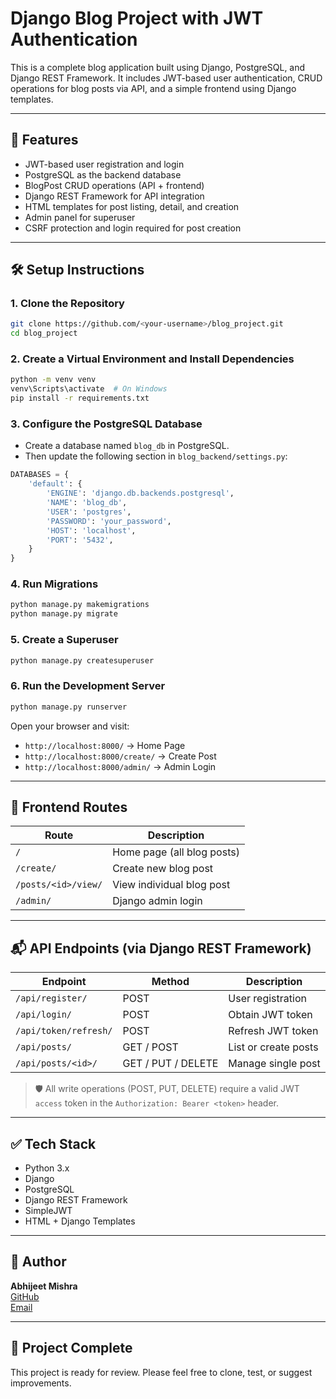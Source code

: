 ﻿# Django Blog Project with JWT Authentication

This is a complete blog application built using Django, PostgreSQL, and Django REST Framework. It includes JWT-based user authentication, CRUD operations for blog posts via API, and a simple frontend using Django templates.

---

## 🚀 Features

- JWT-based user registration and login
- PostgreSQL as the backend database
- BlogPost CRUD operations (API + frontend)
- Django REST Framework for API integration
- HTML templates for post listing, detail, and creation
- Admin panel for superuser
- CSRF protection and login required for post creation

---

## 🛠️ Setup Instructions

### 1. Clone the Repository

```bash
git clone https://github.com/<your-username>/blog_project.git
cd blog_project
```

### 2. Create a Virtual Environment and Install Dependencies

```bash
python -m venv venv
venv\Scripts\activate  # On Windows
pip install -r requirements.txt
```

### 3. Configure the PostgreSQL Database

- Create a database named `blog_db` in PostgreSQL.
- Then update the following section in `blog_backend/settings.py`:

```python
DATABASES = {
    'default': {
        'ENGINE': 'django.db.backends.postgresql',
        'NAME': 'blog_db',
        'USER': 'postgres',
        'PASSWORD': 'your_password',
        'HOST': 'localhost',
        'PORT': '5432',
    }
}
```

### 4. Run Migrations

```bash
python manage.py makemigrations
python manage.py migrate
```

### 5. Create a Superuser

```bash
python manage.py createsuperuser
```

### 6. Run the Development Server

```bash
python manage.py runserver
```

Open your browser and visit:

- `http://localhost:8000/` → Home Page
- `http://localhost:8000/create/` → Create Post
- `http://localhost:8000/admin/` → Admin Login

---

## 🔗 Frontend Routes

| Route                     | Description                   |
|---------------------------|-------------------------------|
| `/`                       | Home page (all blog posts)    |
| `/create/`                | Create new blog post          |
| `/posts/<id>/view/`       | View individual blog post     |
| `/admin/`                 | Django admin login            |

---

## 📬 API Endpoints (via Django REST Framework)

| Endpoint              | Method         | Description               |
|-----------------------|----------------|---------------------------|
| `/api/register/`      | POST           | User registration         |
| `/api/login/`         | POST           | Obtain JWT token          |
| `/api/token/refresh/` | POST           | Refresh JWT token         |
| `/api/posts/`         | GET / POST     | List or create posts      |
| `/api/posts/<id>/`    | GET / PUT / DELETE | Manage single post   |

> 🛡️ All write operations (POST, PUT, DELETE) require a valid JWT `access` token in the `Authorization: Bearer <token>` header.

---

## ✅ Tech Stack

- Python 3.x
- Django
- PostgreSQL
- Django REST Framework
- SimpleJWT
- HTML + Django Templates

---

## 🙋 Author

**Abhijeet Mishra**  
[GitHub](https://github.com/abhijeetmishra)  
[Email](mailto:your.email@example.com)

---

## 🏁 Project Complete

This project is ready for review. Please feel free to clone, test, or suggest improvements.
